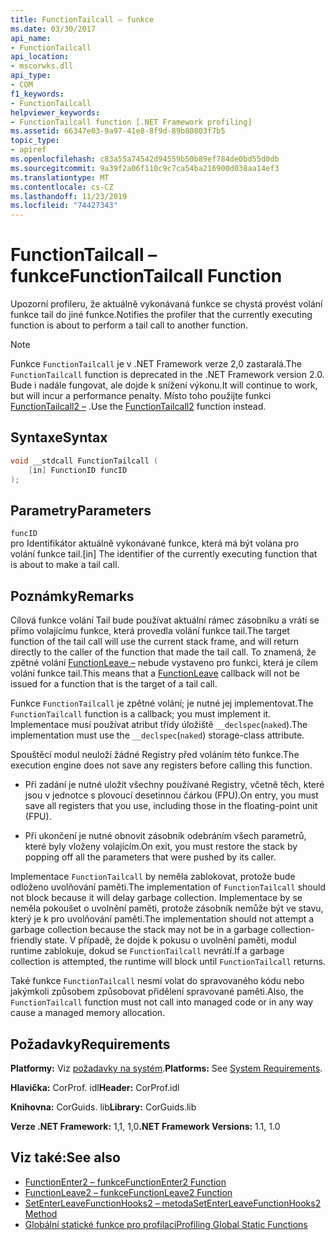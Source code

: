 ```yaml
---
title: FunctionTailcall – funkce
ms.date: 03/30/2017
api_name:
- FunctionTailcall
api_location:
- mscorwks.dll
api_type:
- COM
f1_keywords:
- FunctionTailcall
helpviewer_keywords:
- FunctionTailcall function [.NET Framework profiling]
ms.assetid: 66347e03-9a97-41e8-8f9d-89b80803f7b5
topic_type:
- apiref
ms.openlocfilehash: c83a55a74542d94559b50b89ef784de0bd55d0db
ms.sourcegitcommit: 9a39f2a06f110c9c7ca54ba216900d038aa14ef3
ms.translationtype: MT
ms.contentlocale: cs-CZ
ms.lasthandoff: 11/23/2019
ms.locfileid: "74427343"
---
```

# <a name="functiontailcall-function"></a><span data-ttu-id="3915b-102">FunctionTailcall – funkce</span><span class="sxs-lookup"><span data-stu-id="3915b-102">FunctionTailcall Function</span></span>
<span data-ttu-id="3915b-103">Upozorní profileru, že aktuálně vykonávaná funkce se chystá provést volání funkce tail do jiné funkce.</span><span class="sxs-lookup"><span data-stu-id="3915b-103">Notifies the profiler that the currently executing function is about to perform a tail call to another function.</span></span>  
  
> [!NOTE]
> <span data-ttu-id="3915b-104">Funkce `FunctionTailcall` je v .NET Framework verze 2,0 zastaralá.</span><span class="sxs-lookup"><span data-stu-id="3915b-104">The `FunctionTailcall` function is deprecated in the .NET Framework version 2.0.</span></span> <span data-ttu-id="3915b-105">Bude i nadále fungovat, ale dojde k snížení výkonu.</span><span class="sxs-lookup"><span data-stu-id="3915b-105">It will continue to work, but will incur a performance penalty.</span></span> <span data-ttu-id="3915b-106">Místo toho použijte funkci [FunctionTailcall2 –](../../../../docs/framework/unmanaged-api/profiling/functiontailcall2-function.md) .</span><span class="sxs-lookup"><span data-stu-id="3915b-106">Use the [FunctionTailcall2](../../../../docs/framework/unmanaged-api/profiling/functiontailcall2-function.md) function instead.</span></span>  
  
## <a name="syntax"></a><span data-ttu-id="3915b-107">Syntaxe</span><span class="sxs-lookup"><span data-stu-id="3915b-107">Syntax</span></span>  
  
```cpp
void __stdcall FunctionTailcall (  
    [in] FunctionID funcID  
);  
```  
  
## <a name="parameters"></a><span data-ttu-id="3915b-108">Parametry</span><span class="sxs-lookup"><span data-stu-id="3915b-108">Parameters</span></span>  
 `funcID`  
 <span data-ttu-id="3915b-109">pro Identifikátor aktuálně vykonávané funkce, která má být volána pro volání funkce tail.</span><span class="sxs-lookup"><span data-stu-id="3915b-109">[in] The identifier of the currently executing function that is about to make a tail call.</span></span>  
  
## <a name="remarks"></a><span data-ttu-id="3915b-110">Poznámky</span><span class="sxs-lookup"><span data-stu-id="3915b-110">Remarks</span></span>  
 <span data-ttu-id="3915b-111">Cílová funkce volání Tail bude používat aktuální rámec zásobníku a vrátí se přímo volajícímu funkce, která provedla volání funkce tail.</span><span class="sxs-lookup"><span data-stu-id="3915b-111">The target function of the tail call will use the current stack frame, and will return directly to the caller of the function that made the tail call.</span></span> <span data-ttu-id="3915b-112">To znamená, že zpětné volání [FunctionLeave –](../../../../docs/framework/unmanaged-api/profiling/functionleave-function.md) nebude vystaveno pro funkci, která je cílem volání funkce tail.</span><span class="sxs-lookup"><span data-stu-id="3915b-112">This means that a [FunctionLeave](../../../../docs/framework/unmanaged-api/profiling/functionleave-function.md) callback will not be issued for a function that is the target of a tail call.</span></span>  
  
 <span data-ttu-id="3915b-113">Funkce `FunctionTailcall` je zpětné volání; je nutné jej implementovat.</span><span class="sxs-lookup"><span data-stu-id="3915b-113">The `FunctionTailcall` function is a callback; you must implement it.</span></span> <span data-ttu-id="3915b-114">Implementace musí používat atribut třídy úložiště `__declspec`(`naked`).</span><span class="sxs-lookup"><span data-stu-id="3915b-114">The implementation must use the `__declspec`(`naked`) storage-class attribute.</span></span>  
  
 <span data-ttu-id="3915b-115">Spouštěcí modul neuloží žádné Registry před voláním této funkce.</span><span class="sxs-lookup"><span data-stu-id="3915b-115">The execution engine does not save any registers before calling this function.</span></span>  
  
- <span data-ttu-id="3915b-116">Při zadání je nutné uložit všechny používané Registry, včetně těch, které jsou v jednotce s plovoucí desetinnou čárkou (FPU).</span><span class="sxs-lookup"><span data-stu-id="3915b-116">On entry, you must save all registers that you use, including those in the floating-point unit (FPU).</span></span>  
  
- <span data-ttu-id="3915b-117">Při ukončení je nutné obnovit zásobník odebráním všech parametrů, které byly vloženy volajícím.</span><span class="sxs-lookup"><span data-stu-id="3915b-117">On exit, you must restore the stack by popping off all the parameters that were pushed by its caller.</span></span>  
  
 <span data-ttu-id="3915b-118">Implementace `FunctionTailcall` by neměla zablokovat, protože bude odloženo uvolňování paměti.</span><span class="sxs-lookup"><span data-stu-id="3915b-118">The implementation of `FunctionTailcall` should not block because it will delay garbage collection.</span></span> <span data-ttu-id="3915b-119">Implementace by se neměla pokoušet o uvolnění paměti, protože zásobník nemůže být ve stavu, který je k pro uvolňování paměti.</span><span class="sxs-lookup"><span data-stu-id="3915b-119">The implementation should not attempt a garbage collection because the stack may not be in a garbage collection-friendly state.</span></span> <span data-ttu-id="3915b-120">V případě, že dojde k pokusu o uvolnění paměti, modul runtime zablokuje, dokud se `FunctionTailcall` nevrátí.</span><span class="sxs-lookup"><span data-stu-id="3915b-120">If a garbage collection is attempted, the runtime will block until `FunctionTailcall` returns.</span></span>  
  
 <span data-ttu-id="3915b-121">Také funkce `FunctionTailcall` nesmí volat do spravovaného kódu nebo jakýmkoli způsobem způsobovat přidělení spravované paměti.</span><span class="sxs-lookup"><span data-stu-id="3915b-121">Also, the `FunctionTailcall` function must not call into managed code or in any way cause a managed memory allocation.</span></span>  
  
## <a name="requirements"></a><span data-ttu-id="3915b-122">Požadavky</span><span class="sxs-lookup"><span data-stu-id="3915b-122">Requirements</span></span>  
 <span data-ttu-id="3915b-123">**Platformy:** Viz [požadavky na systém](../../../../docs/framework/get-started/system-requirements.md).</span><span class="sxs-lookup"><span data-stu-id="3915b-123">**Platforms:** See [System Requirements](../../../../docs/framework/get-started/system-requirements.md).</span></span>  
  
 <span data-ttu-id="3915b-124">**Hlavička:** CorProf. idl</span><span class="sxs-lookup"><span data-stu-id="3915b-124">**Header:** CorProf.idl</span></span>  
  
 <span data-ttu-id="3915b-125">**Knihovna:** CorGuids. lib</span><span class="sxs-lookup"><span data-stu-id="3915b-125">**Library:** CorGuids.lib</span></span>  
  
 <span data-ttu-id="3915b-126">**Verze .NET Framework:** 1,1, 1,0</span><span class="sxs-lookup"><span data-stu-id="3915b-126">**.NET Framework Versions:** 1.1, 1.0</span></span>  
  
## <a name="see-also"></a><span data-ttu-id="3915b-127">Viz také:</span><span class="sxs-lookup"><span data-stu-id="3915b-127">See also</span></span>

- [<span data-ttu-id="3915b-128">FunctionEnter2 – funkce</span><span class="sxs-lookup"><span data-stu-id="3915b-128">FunctionEnter2 Function</span></span>](../../../../docs/framework/unmanaged-api/profiling/functionenter2-function.md)
- [<span data-ttu-id="3915b-129">FunctionLeave2 – funkce</span><span class="sxs-lookup"><span data-stu-id="3915b-129">FunctionLeave2 Function</span></span>](../../../../docs/framework/unmanaged-api/profiling/functionleave2-function.md)
- [<span data-ttu-id="3915b-130">SetEnterLeaveFunctionHooks2 – metoda</span><span class="sxs-lookup"><span data-stu-id="3915b-130">SetEnterLeaveFunctionHooks2 Method</span></span>](../../../../docs/framework/unmanaged-api/profiling/icorprofilerinfo2-setenterleavefunctionhooks2-method.md)
- [<span data-ttu-id="3915b-131">Globální statické funkce pro profilaci</span><span class="sxs-lookup"><span data-stu-id="3915b-131">Profiling Global Static Functions</span></span>](../../../../docs/framework/unmanaged-api/profiling/profiling-global-static-functions.md)
